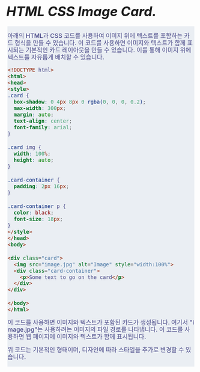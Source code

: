 # **<span style="font-size: 35px; font-style: italic;">HTML CSS Image Card.</span>**


<style>
.body-full {
    overflow-x: hidden;
    margin: .21rem;
    padding: 0;
    font-family: -apple-system, BlinkMacSystemFont, "Helvetica Neue", "Apple SD Gothic Neo", Arial, sans-serif;
    font-weight: 500;
    position: relative;
    word-break: break-all;
    -webkit-text-size-adjust: none;
    background-color: #eaeef3;
    color: #474787;
    font-size: 16px;
    line-height: 19px;
    border-color: white;
    }
</style>
<div class="body-full">

아래의 HTML과 CSS 코드를 사용하여 이미지 위에 텍스트를 포함하는 카드 형식을 만들 수 있습니다. 이 코드를 사용하면 이미지와 텍스트가 함께 표시되는 기본적인 카드 레이아웃을 만들 수 있습니다. 이를 통해 이미지 위에 텍스트를 자유롭게 배치할 수 있습니다.

```html
<!DOCTYPE html>
<html>
<head>
<style>
.card {
  box-shadow: 0 4px 8px 0 rgba(0, 0, 0, 0.2);
  max-width: 300px;
  margin: auto;
  text-align: center;
  font-family: arial;
}

.card img {
  width: 100%;
  height: auto;
}

.card-container {
  padding: 2px 16px;
}

.card-container p {
  color: black;
  font-size: 18px;
}
</style>
</head>
<body>

<div class="card">
  <img src="image.jpg" alt="Image" style="width:100%">
  <div class="card-container">
    <p>Some text to go on the card</p>
  </div>
</div>

</body>
</html>
```

이 코드를 사용하면 이미지와 텍스트가 포함된 카드가 생성됩니다. 여기서 "image.jpg"는 사용하려는 이미지의 파일 경로를 나타냅니다. 이 코드를 사용하면 웹 페이지에 이미지와 텍스트가 함께 표시됩니다.

위 코드는 기본적인 형태이며, 디자인에 따라 스타일을 추가로 변경할 수 있습니다.


</div>